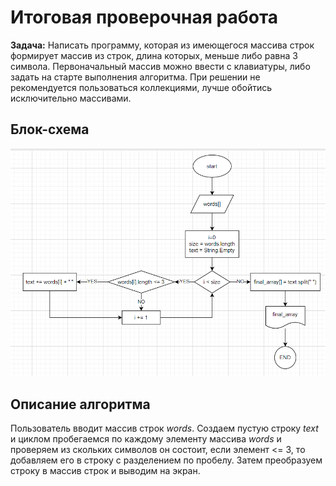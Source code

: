 # Итоговая проверочная работа
**Задача:** Написать программу, которая из имеющегося массива строк формирует массив из строк, длина которых, меньше либо равна 3 символа. Первоначальный массив можно ввести с клавиатуры, либо задать на старте выполнения алгоритма. При решении не рекомендуется пользоваться коллекциями, лучше обойтись исключительно массивами.
## Блок-схема
![Блок-схема](https://github.com/fLa1m/Final-homework/blob/main/flowchart.png?raw=true)
## Описание алгоритма
Пользователь вводит массив строк *words*. Создаем пустую строку *text* и циклом пробегаемся по каждому элементу массива *words* и проверяем из скольких символов он состоит, если элемент <= 3, то добавляем его в строку с разделением по пробелу. Затем преобразуем строку в массив строк и выводим на экран.